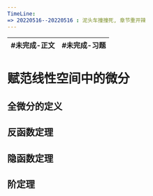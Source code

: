 ```yaml
---
TimeLine: 
=> 20220516--20220516 : 泥头车撞撞死, 章节重开辣
---
```

| #未完成-正文 | #未完成-习题 |
| ------------ | ------------ |

# 赋范线性空间中的微分
## 全微分的定义

## 反函数定理

## 隐函数定理

## 阶定理

